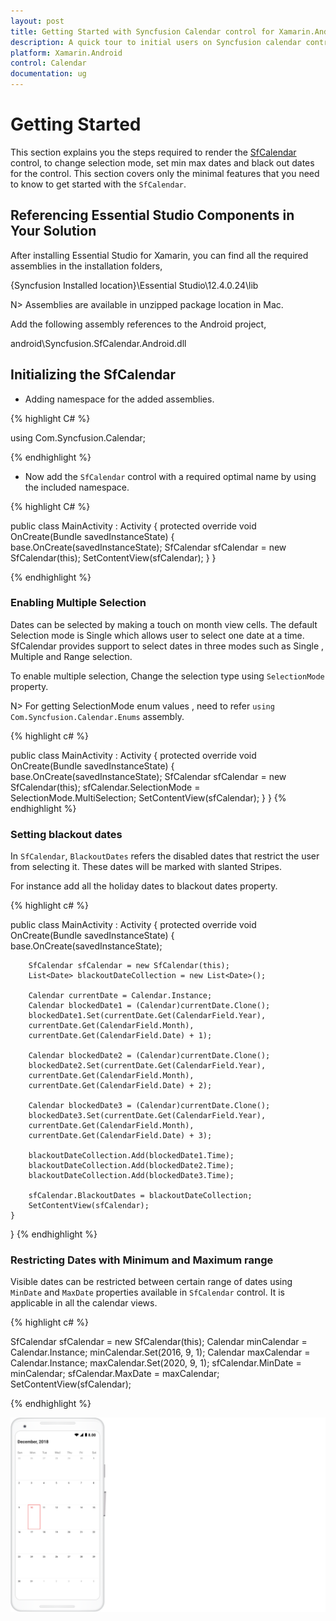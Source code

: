 ```yaml
---
layout: post
title: Getting Started with Syncfusion Calendar control for Xamarin.Android
description: A quick tour to initial users on Syncfusion calendar control Xamarin.Android platform 
platform: Xamarin.Android
control: Calendar
documentation: ug
---
```


# Getting Started

This section explains you the steps required to render the [SfCalendar](https://help.syncfusion.com/cr/xamarin-android/Com.Syncfusion.Calendar.SfCalendar.html) control, to change selection mode, set min max dates and black out dates for the control. This section covers only the minimal features that you need to know to get started with the `SfCalendar`.

## Referencing Essential Studio Components in Your Solution

After installing Essential Studio for Xamarin, you can find all the required assemblies in the installation folders,

{Syncfusion Installed location}\Essential Studio\12.4.0.24\lib

N> Assemblies are available in unzipped package location in Mac.

Add the following assembly references to the Android project,

android\Syncfusion.SfCalendar.Android.dll

## Initializing the SfCalendar

* Adding namespace for the added assemblies.

{% highlight C# %}

using Com.Syncfusion.Calendar;

{% endhighlight %}

* Now add the `SfCalendar` control with a required optimal name by using the included namespace.

{% highlight C# %}
	
public class MainActivity : Activity
{
	protected override void OnCreate(Bundle savedInstanceState)
	{
		base.OnCreate(savedInstanceState);
		SfCalendar sfCalendar = new SfCalendar(this);
		SetContentView(sfCalendar);
	}
}

{% endhighlight %}

### Enabling Multiple Selection 

Dates can be selected by making a touch on month view cells. The default Selection mode is Single which allows user to select one date at a time. SfCalendar provides support to select dates in three modes such as Single , Multiple and Range selection.

To enable multiple selection, Change the selection type using `SelectionMode` property.

N> For getting SelectionMode enum values  , need to refer `using Com.Syncfusion.Calendar.Enums` assembly.

{% highlight c# %}

public class MainActivity : Activity
{
	protected override void OnCreate(Bundle savedInstanceState)
	{
		base.OnCreate(savedInstanceState);
		SfCalendar sfCalendar = new SfCalendar(this);
		sfCalendar.SelectionMode = SelectionMode.MultiSelection;
		SetContentView(sfCalendar);
	}
}
{% endhighlight %}

### Setting blackout dates

In `SfCalendar`, `BlackoutDates` refers the disabled dates that restrict the user from selecting it. These dates will be marked with slanted Stripes.

For instance add all the holiday dates to blackout dates property.

{% highlight c# %}

public class MainActivity : Activity
{
	protected override void OnCreate(Bundle savedInstanceState)
	{
		base.OnCreate(savedInstanceState);

		SfCalendar sfCalendar = new SfCalendar(this);
		List<Date> blackoutDateCollection = new List<Date>();

		Calendar currentDate = Calendar.Instance;
		Calendar blockedDate1 = (Calendar)currentDate.Clone();
		blockedDate1.Set(currentDate.Get(CalendarField.Year),
		currentDate.Get(CalendarField.Month),
		currentDate.Get(CalendarField.Date) + 1);

		Calendar blockedDate2 = (Calendar)currentDate.Clone();
		blockedDate2.Set(currentDate.Get(CalendarField.Year),
		currentDate.Get(CalendarField.Month),
		currentDate.Get(CalendarField.Date) + 2);

		Calendar blockedDate3 = (Calendar)currentDate.Clone();
		blockedDate3.Set(currentDate.Get(CalendarField.Year),
		currentDate.Get(CalendarField.Month),
		currentDate.Get(CalendarField.Date) + 3);

		blackoutDateCollection.Add(blockedDate1.Time);
		blackoutDateCollection.Add(blockedDate2.Time);
		blackoutDateCollection.Add(blockedDate3.Time);

		sfCalendar.BlackoutDates = blackoutDateCollection;
		SetContentView(sfCalendar);
	}
}
{% endhighlight %}

### Restricting Dates with Minimum and Maximum range

Visible dates can be restricted between certain range of dates using `MinDate` and `MaxDate` properties available in `SfCalendar` control. It is applicable in all the calendar views.

{% highlight c# %}

SfCalendar sfCalendar = new SfCalendar(this);
Calendar minCalendar = Calendar.Instance;
minCalendar.Set(2016, 9, 1);
Calendar maxCalendar = Calendar.Instance;
maxCalendar.Set(2020, 9, 1);
sfCalendar.MinDate = minCalendar;
sfCalendar.MaxDate = maxCalendar;
SetContentView(sfCalendar);

{% endhighlight %}

![OverView image of Xamarin.Android Calendar](images/xamarin.android-calendar-overview.png)
